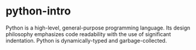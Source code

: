 # python-intro
Python is a high-level, general-purpose programming language. Its design philosophy emphasizes code readability with the use of significant indentation. Python is dynamically-typed and garbage-collected. 
